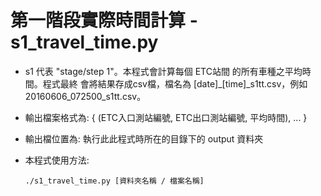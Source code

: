 # 第一階段實際時間計算 - s1\_travel\_time.py

- s1 代表 "stage/step 1"。本程式會計算每個 ETC站間 的所有車種之平均時間。程式最終
會將結果存成csv檔，檔名為 [date]\_[time]\_s1tt.csv，例如20160606\_072500\_s1tt.csv。

- 輸出檔案格式為: { (ETC入口測站編號, ETC出口測站編號, 平均時間), ... }

- 輸出檔位置為: 執行此此程式時所在的目錄下的 output 資料夾

- 本程式使用方法:

    ``./s1_travel_time.py [資料夾名稱 / 檔案名稱]``

